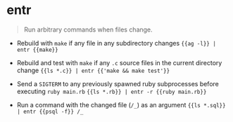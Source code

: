 # entr
> Run arbitrary commands when files change.

- Rebuild with `make` if any file in any subdirectory changes
`{{ag -l}} | entr {{make}}`

- Rebuild and test with `make` if any `.c` source files in the current directory change
`{{ls *.c}} | entr {{'make && make test'}}`

- Send a `SIGTERM` to any previously spawned ruby subprocesses before executing `ruby main.rb`
`{{ls *.rb}} | entr -r {{ruby main.rb}}`

- Run a command with the changed file (`/_`) as an argument
`{{ls *.sql}} | entr {{psql -f}} /_`
